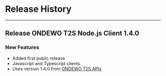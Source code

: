 # Release History
*****************

## Release ONDEWO T2S Node.js Client 1.4.0

### New Features
 * Added first public release
 * Javascript and Typescript clients
 * Uses version 1.4.0 from <a href="https://github.com/ondewo/ondewo-t2s-api">ONDEWO T2S APIs</a>